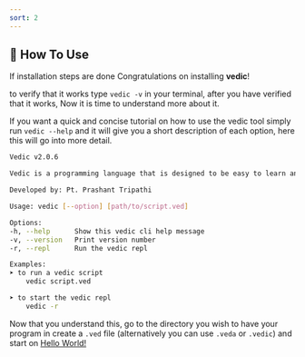 ```yaml
---
sort: 2
---
```

## 🤔 How To Use

If installation steps are done Congratulations on installing **vedic**!

to verify that it works type `vedic -v` in your terminal, after you have verified that it works, Now it is time to understand more about it.

If you want a quick and concise tutorial on how to use the vedic tool simply run `vedic --help` and it will give you a short description of each option, here this will go into more detail.

```bash
Vedic v2.0.6

Vedic is a programming language that is designed to be easy to learn and use.

Developed by: Pt. Prashant Tripathi

Usage: vedic [--option] [path/to/script.ved]

Options:
-h, --help      Show this vedic cli help message
-v, --version   Print version number
-r, --repl      Run the vedic repl

Examples: 
➤ to run a vedic script
	vedic script.ved

➤ to start the vedic repl
	vedic -r
```

Now that you understand this, go to the directory you wish to have your program in create a `.ved` file (alternatively you can use `.veda` or `.vedic`) and start on [Hello World!](./hello-world.md)
